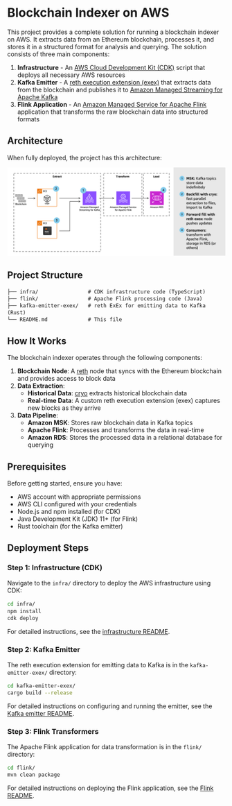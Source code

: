 # Blockchain Indexer on AWS

This project provides a complete solution for running a blockchain indexer on AWS. It extracts data from an Ethereum blockchain, processes it, and stores it in a structured format for analysis and querying. The solution consists of three main components:

1. **Infrastructure** - An [AWS Cloud Development Kit (CDK)](https://aws.amazon.com/cdk/) script that deploys all necessary AWS resources
2. **Kafka Emitter** - A [reth execution extension (exex)](https://reth.rs/exex/overview) that extracts data from the blockchain and publishes it to [Amazon Managed Streaming for Apache Kafka](https://aws.amazon.com/msk)
3. **Flink Application** - An [Amazon Managed Service for Apache Flink](https://aws.amazon.com/managed-service-apache-flink) application that transforms the raw blockchain data into structured formats

## Architecture

When fully deployed, the project has this architecture:

![Architecture](./architecture.png)

## Project Structure

```
├── infra/                # CDK infrastructure code (TypeScript)
├── flink/                # Apache Flink processing code (Java)
├── kafka-emitter-exex/   # reth ExEx for emitting data to Kafka (Rust)
└── README.md             # This file
```

## How It Works

The blockchain indexer operates through the following components:

1. **Blockchain Node**: A [reth](https://reth.rs) node that syncs with the Ethereum blockchain and provides access to block data
2. **Data Extraction**:
   - **Historical Data**: [cryo](https://github.com/paradigmxyz/cryo) extracts historical blockchain data
   - **Real-time Data**: A custom reth execution extension (exex) captures new blocks as they arrive
3. **Data Pipeline**:
   - **Amazon MSK**: Stores raw blockchain data in Kafka topics
   - **Apache Flink**: Processes and transforms the data in real-time
   - **Amazon RDS**: Stores the processed data in a relational database for querying

## Prerequisites

Before getting started, ensure you have:

- AWS account with appropriate permissions
- AWS CLI configured with your credentials
- Node.js and npm installed (for CDK)
- Java Development Kit (JDK) 11+ (for Flink)
- Rust toolchain (for the Kafka emitter)

## Deployment Steps

### Step 1: Infrastructure (CDK)

Navigate to the `infra/` directory to deploy the AWS infrastructure using CDK:

```bash
cd infra/
npm install
cdk deploy
```

For detailed instructions, see the [infrastructure README](infra/README.md).

### Step 2: Kafka Emitter

The reth execution extension for emitting data to Kafka is in the `kafka-emitter-exex/` directory:

```bash
cd kafka-emitter-exex/
cargo build --release
```

For detailed instructions on configuring and running the emitter, see the [Kafka emitter README](kafka-emitter-exex/README.md).

### Step 3: Flink Transformers

The Apache Flink application for data transformation is in the `flink/` directory:

```bash
cd flink/
mvn clean package
```

For detailed instructions on deploying the Flink application, see the [Flink README](flink/README.md).
